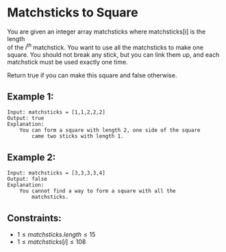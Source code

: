 # Matchsticks to Square

You are given an integer array matchsticks where matchsticks[i] is the length  
of the $i^{th}$ matchstick. You want to use all the matchsticks to make one  
square. You should not break any stick, but you can link them up, and each  
matchstick must be used exactly one time.

Return true if you can make this square and false otherwise.

 

## Example 1:

    Input: matchsticks = [1,1,2,2,2]
    Output: true
    Explanation: 
        You can form a square with length 2, one side of the square 
            came two sticks with length 1.

## Example 2:

    Input: matchsticks = [3,3,3,3,4]
    Output: false
    Explanation: 
        You cannot find a way to form a square with all the 
            matchsticks.

 

## Constraints:

* $1 \le matchsticks.length \le 15$
* $1 \le matchsticks[i] \le 108$

